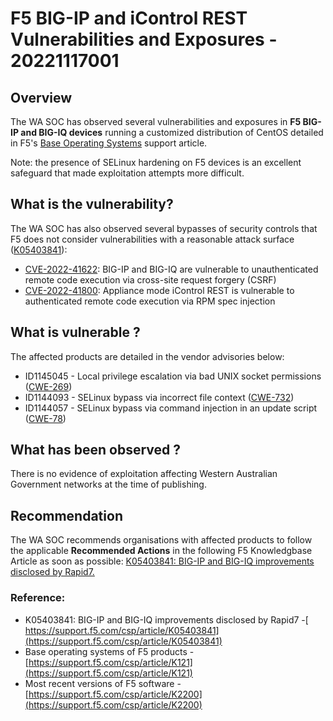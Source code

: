 # F5 BIG-IP and iControl REST Vulnerabilities and Exposures - 20221117001

## Overview
The WA SOC has observed several vulnerabilities and exposures in **F5 BIG-IP and BIG-IQ devices** running a customized distribution of CentOS detailed in F5's [Base Operating Systems](https://support.f5.com/csp/article/K121) support article.

Note: the presence of SELinux hardening on F5 devices is an excellent safeguard that made exploitation attempts more difficult.

## What is the vulnerability?
The WA SOC has also observed several bypasses of security controls that F5 does not consider vulnerabilities with a reasonable attack surface ([K05403841](https://support.f5.com/csp/article/K05403841)):
-   [CVE-2022-41622](https://support.f5.com/csp/article/K94221585): BIG-IP and BIG-IQ are vulnerable to unauthenticated remote code execution via cross-site request forgery (CSRF)
-   [CVE-2022-41800](https://support.f5.com/csp/article/K13325942): Appliance mode iControl REST is vulnerable to authenticated remote code execution via RPM spec injection

## What is vulnerable ?

The affected products are detailed in the vendor advisories below:

-   ID1145045 - Local privilege escalation via bad UNIX socket permissions ([CWE-269](https://cwe.mitre.org/data/definitions/269.html))
-   ID1144093 - SELinux bypass via incorrect file context ([CWE-732](https://cwe.mitre.org/data/definitions/732.html))
-   ID1144057 - SELinux bypass via command injection in an update script ([CWE-78](https://cwe.mitre.org/data/definitions/78.html))

## What has been observed ?
There is no evidence of exploitation affecting Western Australian Government networks at the time of publishing.

## Recommendation
The WA SOC recommends organisations with affected products to follow the applicable **Recommended Actions** in the following F5 Knowledgbase Article as soon as possible: [K05403841: BIG-IP and BIG-IQ improvements disclosed by Rapid7.](https://support.f5.com/csp/article/K05403841)

### Reference:
* K05403841: BIG-IP and BIG-IQ improvements disclosed by Rapid7 -[ https://support.f5.com/csp/article/K05403841](https://support.f5.com/csp/article/K05403841)
* Base operating systems of F5 products - [https://support.f5.com/csp/article/K121](https://support.f5.com/csp/article/K121)
* Most recent versions of F5 software - [https://support.f5.com/csp/article/K2200](https://support.f5.com/csp/article/K2200)
